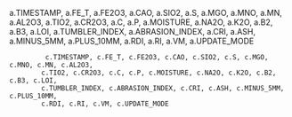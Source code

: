   a.TIMESTAMP, a.FE_T, a.FE2O3, a.CAO, a.SIO2, a.S, a.MGO, a.MNO, a.MN, a.AL2O3,
            a.TIO2, a.CR2O3, a.C, a.P, a.MOISTURE, a.NA2O, a.K2O, a.B2, a.B3, a.LOI,
            a.TUMBLER_INDEX, a.ABRASION_INDEX, a.CRI, a.ASH, a.MINUS_5MM, a.PLUS_10MM,
            a.RDI, a.RI, a.VM, a.UPDATE_MODE

             c.TIMESTAMP, c.FE_T, c.FE2O3, c.CAO, c.SIO2, c.S, c.MGO, c.MNO, c.MN, c.AL2O3,
            c.TIO2, c.CR2O3, c.C, c.P, c.MOISTURE, c.NA2O, c.K2O, c.B2, c.B3, c.LOI,
            c.TUMBLER_INDEX, c.ABRASION_INDEX, c.CRI, c.ASH, c.MINUS_5MM, c.PLUS_10MM,
            c.RDI, c.RI, c.VM, c.UPDATE_MODE
